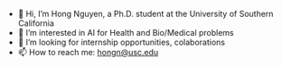- 👋 Hi, I’m Hong Nguyen, a Ph.D. student at the University of Southern California
- 👀 I’m interested in AI for Health and Bio/Medical problems
- 💞️ I’m looking for internship opportunities, colaborations
- 📫 How to reach me: hongn@usc.edu

<!---
Hong7Cong/Hong7Cong is a ✨ special ✨ repository because its `README.md` (this file) appears on your GitHub profile.
You can click the Preview link to take a look at your changes.
--->
